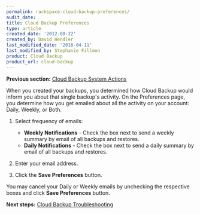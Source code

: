 ```yaml
---
permalink: rackspace-cloud-backup-preferences/
audit_date:
title: Cloud Backup Preferences
type: article
created_date: '2012-08-22'
created_by: David Hendler
last_modified_date: '2016-04-11'
last_modified_by: Stephanie Fillmon
product: Cloud Backup
product_url: cloud-backup
---
```


**Previous section:** [Cloud Backup System Actions](/support/how-to/rackspace-cloud-backup-system-actions)

When you created your backups, you determined how Cloud Backup would
inform you about that single backup's activity. On the Preferences page,
you determine how you get emailed about all the activity on your
account: Daily, Weekly, or Both.

1.  Select frequency of emails:

    -   **Weekly Notifications** - Check the box next to send a weekly
        summary by email of all backups and restores.
    -   **Daily Notifications** - Check the box next to send a daily
        summary by email of all backups and restores.

2.  Enter your email address.

3.  Click the **Save Preferences** button.

You may cancel your Daily or Weekly emails by unchecking the respective boxes and click **Save Preferences** button.

**Next steps:** [Cloud Backup Troubleshooting](/support/how-to/cloud-backup-troubleshooting)
